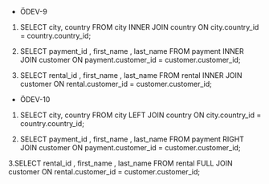 * ÖDEV-9
1. SELECT city, country
FROM city
INNER JOIN country ON city.country_id = country.country_id;

2. SELECT payment_id , first_name , last_name 
FROM payment
INNER JOIN customer ON payment.customer_id = customer.customer_id;

3. SELECT rental_id , first_name , last_name 
FROM rental
INNER JOIN customer ON rental.customer_id = customer.customer_id;

* ÖDEV-10
1. SELECT city, country 
FROM city 
LEFT JOIN country ON city.country_id = country.country_id;

2. SELECT payment_id , first_name , last_name 
FROM payment
RIGHT JOIN customer ON payment.customer_id = customer.customer_id;

3.SELECT rental_id , first_name , last_name 
FROM rental
FULL JOIN customer ON rental.customer_id = customer.customer_id;

